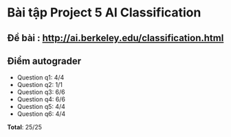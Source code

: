 # Bài tập Project 5 AI Classification
## Đề bài :  http://ai.berkeley.edu/classification.html

## Điểm autograder
- Question q1: 4/4
- Question q2: 1/1
- Question q3: 6/6
- Question q4: 6/6
- Question q5: 4/4
- Question q6: 4/4

**Total**: 25/25
